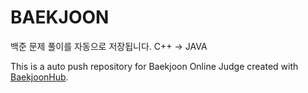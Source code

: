 # BAEKJOON
백준 문제 풀이를 자동으로 저장됩니다.
C++ -> JAVA

This is a auto push repository for Baekjoon Online Judge created with [BaekjoonHub](https://github.com/BaekjoonHub/BaekjoonHub).
